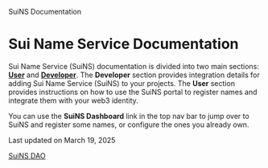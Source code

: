 SuiNS Documentation

# Sui Name Service Documentation

Sui Name Service (SuiNS) documentation is divided into two main sections: [**User**](https://docs.suins.io/user) and [**Developer**](https://docs.suins.io/developer). The **Developer** section provides integration details for adding Sui Name Service (SuiNS) to your projects. The **User** section provides instructions on how to use the SuiNS portal to register names and integrate them with your web3 identity.

You can use the **SuiNS Dashboard** link in the top nav bar to jump over to SuiNS and register some names, or configure the ones you already own.

Last updated on March 19, 2025

[SuiNS DAO](https://docs.suins.io/dao "SuiNS DAO")